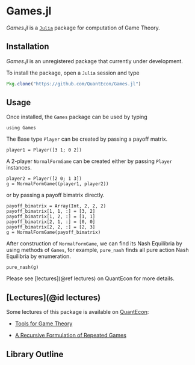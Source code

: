 # Games.jl

*Games.jl* is a [`Julia`](http://www.julialang.org) package for computation of Game Theory.

## Installation

*Games.jl* is an unregistered package that currently under development.

To install the package, open a `Julia` session and type

```julia
Pkg.clone("https://github.com/QuantEcon/Games.jl")
```

## Usage

Once installed, the `Games` package can be used by typing

```@example 1
using Games
```

The Base type `Player` can be created by passing a payoff matrix.

```@example 1
player1 = Player([3 1; 0 2])
```

A 2-player `NormalFormGame` can be created either by passing `Player` instances.

```@example 1
player2 = Player([2 0; 1 3])
g = NormalFormGame((player1, player2))
```

or by passing a payoff bimatrix directly.

```@example 1
payoff_bimatrix = Array(Int, 2, 2, 2)
payoff_bimatrix[1, 1, :] = [3, 2]
payoff_bimatrix[1, 2, :] = [1, 1]
payoff_bimatrix[2, 1, :] = [0, 0]
payoff_bimatrix[2, 2, :] = [2, 3]
g = NormalFormGame(payoff_bimatrix)
```

After construction of `NormalFormGame`, we can find its Nash Equilibria by using methods of `Games`, for example, `pure_nash` finds all pure action Nash Equilibria by enumeration.

```@example 1
pure_nash(g)
```

Please see [lectures](@ref lectures) on QuantEcon for more details.

## [Lectures](@id lectures)

Some lectures of this package is available on [QuantEcon](https://lectures.quantecon.org):

* [Tools for Game Theory](http://nbviewer.jupyter.org/github/QuantEcon/QuantEcon.notebooks/blob/master/game_theory_jl.ipynb)

* [A Recursive Formulation of Repeated Games](https://nbviewer.jupyter.org/github/QuantEcon/QuantEcon.notebooks/blob/master/recursive_repeated_games.ipynb)

## Library Outline


